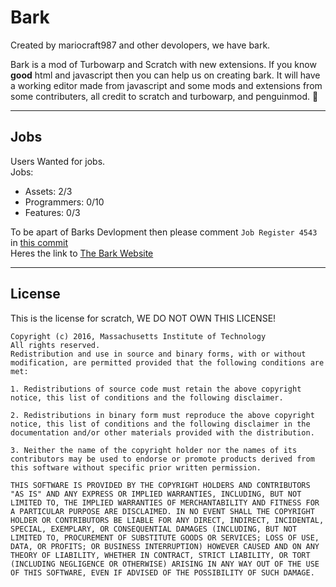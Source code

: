 # Bark
Created by mariocraft987 and other devolopers, we have bark.

Bark is a mod of Turbowarp and Scratch with new extensions. If you know <b>good</b> html and javascript then you can help us on creating bark.
It will have a working editor made from javascript and some mods and extensions from some contributers,
all credit to scratch and turbowarp, and penguinmod. &#128054;
<hr>

## Jobs
Users Wanted for jobs.<br/>
Jobs: <br/>
- Assets: 2/3<br/>
- Programmers: 0/10<br/>
- Features: 0/3<br/>

To be apart of Barks Devlopment then please comment `Job Register 4543` in <a href="https://github.com/Mariocraft987/bark.github.io/commit/5644df6ebc5aa7ea7b611141a265ff7c17712c5e">this commit</a>
<br/>Heres the link to <a href="https://mariocraft987.github.io/bark.github.io/Home.html">The Bark Website</a>

<hr>

## License
This is the license for scratch, WE DO NOT OWN THIS LICENSE!

```
Copyright (c) 2016, Massachusetts Institute of Technology
All rights reserved.
Redistribution and use in source and binary forms, with or without modification, are permitted provided that the following conditions are met:

1. Redistributions of source code must retain the above copyright notice, this list of conditions and the following disclaimer.

2. Redistributions in binary form must reproduce the above copyright notice, this list of conditions and the following disclaimer in the documentation and/or other materials provided with the distribution.

3. Neither the name of the copyright holder nor the names of its contributors may be used to endorse or promote products derived from this software without specific prior written permission.

THIS SOFTWARE IS PROVIDED BY THE COPYRIGHT HOLDERS AND CONTRIBUTORS "AS IS" AND ANY EXPRESS OR IMPLIED WARRANTIES, INCLUDING, BUT NOT LIMITED TO, THE IMPLIED WARRANTIES OF MERCHANTABILITY AND FITNESS FOR A PARTICULAR PURPOSE ARE DISCLAIMED. IN NO EVENT SHALL THE COPYRIGHT HOLDER OR CONTRIBUTORS BE LIABLE FOR ANY DIRECT, INDIRECT, INCIDENTAL, SPECIAL, EXEMPLARY, OR CONSEQUENTIAL DAMAGES (INCLUDING, BUT NOT LIMITED TO, PROCUREMENT OF SUBSTITUTE GOODS OR SERVICES; LOSS OF USE, DATA, OR PROFITS; OR BUSINESS INTERRUPTION) HOWEVER CAUSED AND ON ANY THEORY OF LIABILITY, WHETHER IN CONTRACT, STRICT LIABILITY, OR TORT (INCLUDING NEGLIGENCE OR OTHERWISE) ARISING IN ANY WAY OUT OF THE USE OF THIS SOFTWARE, EVEN IF ADVISED OF THE POSSIBILITY OF SUCH DAMAGE.
```

<!-- bark is not affiliated of scratch or turbowarp nor penguin mod and all credit goes to these founding orginizations and not any content should be used with permission,
please is they are created YET check out our terms of use and private policy --!>

